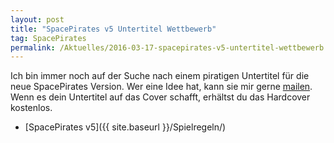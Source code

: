 ```yaml
---
layout: post
title: "SpacePirates v5 Untertitel Wettbewerb"
tag: SpacePirates
permalink: /Aktuelles/2016-03-17-spacepirates-v5-untertitel-wettbewerb
---
```


Ich bin immer noch auf der Suche nach einem piratigen Untertitel für die neue SpacePirates Version. Wer eine Idee hat, kann sie mir gerne [mailen](mailto:mail@jcgames.de). Wenn es dein Untertitel auf das Cover schafft, erhältst du das Hardcover kostenlos.

- [SpacePirates v5]({{ site.baseurl }}/Spielregeln/)
